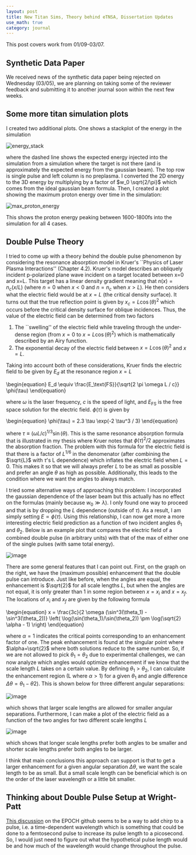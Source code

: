 ```yaml
---
layout: post
title: New Titan Sims, Theory behind eTNSA, Dissertation Updates
use_math: true
category: journal
---
```


This post covers work from 01/09-03/07. 

## Synthetic Data Paper

We received news of the synthetic data paper being rejected on Wednesday (03/05), we are planning on taking some of the reviewer feedback and submitting it to another journal soon within the next few weeks. 

## Some more titan simulation plots 

I created two additional plots. One shows a stackplot of the energy in the simulation 

![energy_stack](https://github.com/user-attachments/assets/826943c1-7ce5-4ed9-be63-30ceaab8fc2d)

where the dashed line shows the expected energy injected into the simulation from a simulation where the target is not there (and is approximately the expected energy from the gaussian beam). The top row is single pulse and left column is no preplasma. I converted the 2D energy to the 3D energy by multiplying by a factor of $w_0 \sqrt{2/\pi}$ which comes from the ideal gaussian beam formula. Then, I created a plot showing the maximum proton energy over time in the simulation: 

![max_proton_energy](https://github.com/user-attachments/assets/08520415-7979-4fd7-8aec-c4e8871f69db)

This shows the proton energy peaking between 1600-1800fs into the simulation for all 4 cases. 

## Double Pulse Theory
I tried to come up with a theory behind the double pulse phenomenon by considering the resonance absorption model in Kruer's ``Physics of Laser Plasma Interactions'' (Chapter 4.2). Kruer's model describes an obliquely incident p-polarized plane wave incident on a target located between x=0 and x=L. This target has a linear density gradient meaning that $n(x) = n_c (x/L)$ (where $n = 0$ when $x < 0$ and $n=n_c$ when $x > L$). He then considers what the electric field would be at $x = L$ (the critical density surface). It turns out that the true reflection point is given by $x_c = L \cos(\theta)^2$ which occurs before the critical density surface for oblique incidences. Thus, the value of the electric field can be determined from two factors

1. The ``swelling'' of the electric field while traveling through the under-dense region (from $x=0$ to $x=L \cos(\theta)^2$) which is mathematically described by an Airy function.
2. The exponential decay of the electric field between $x=L \cos(\theta)^2$ and $x=L$. 

Taking into account both of these considerations, Kruer finds the electric field to be given by $E_d$ at the resonance region $x=L$

\begin{equation}
  E_d \equiv \frac{E_\text{FS}}{\sqrt{2 \pi \omega L / c}} \phi(\tau)
\end{equation}

where $\omega$ is the laser frequency, $c$ is the speed of light, and $E_\text{FS}$ is the free space solution for the electric field. $\phi(\tau)$ is given by

\begin{equation}
\phi(\tau) = 2.3 \tau \exp(-2 \tau^3 / 3)
\end{equation}

where $\tau \equiv (\omega L / c)^{1/3} \sin(\theta)$. This is the same resonance absorption formula that is illustrated in my thesis where Kruer notes that $\phi(\tau)^2 / 2$ approximates the absorption fraction. The problem with this formula for the electric field is that there is a factor of $L^{1/6}$ in the denomenator (after combining the $\sqrt{L}$ with $\tau$'s L dependence) which inflates the electric field when $L=0$. This makes it so that we will always prefer $L$ to be as small as possible and prefer an angle $\theta$ as high as possible. Additionally, this leads to the condition where we want the angles to always match.

I tried some alternative ways of approaching this problem: I incorporated the gaussian dependence of the laser beam but this actually has no effect on the formulas (mainly because $w_0 \gg \lambda$). I only found one way to proceed and that is by dropping the $L$ dependence (outside of $\tau$). As a result, I am simply setting $E \propto \phi(\tau)$. Using this relationship, I can now get more a more interesting electric field prediction as a function of two incident angles $\theta_1$ and $\theta_2$. Below is an example plot that compares the electric field of a combined double pulse (in arbitrary units) with that of the max of either one of the single pulses (with same total energy). 

![image](https://github.com/user-attachments/assets/67a5f0ab-d8a2-4109-a8bf-1d4f60621add)

There are some general features that I can point out. First, on the graph on the right, we have the (maximum possible) enhancement that the double pulse can introduce. Just like before, when the angles are equal, the enhancement is $\sqrt{2}$ for all scale lengths $L$, but when the angles are not equal, it is only greater than 1 in some region between $x=x_i$ and $x=x_f$. The locations of $x_i$ and $x_f$ are given by the following formula

\begin{equation}
  x = \frac{3c}{2 \omega (\sin^3(\theta_1) - \sin^3(\theta_2))} \left( \log(\sin(\theta_1)/\sin(\theta_2)) \pm \log(\sqrt{2} \alpha - 1) \right)
\end{equation}

where $\alpha = 1$ indicates the critical points corresponding to an enhancement factor of one. The peak enhancement is found at the singular point where $\alpha=\sqrt{2}$ where both solutions reduce to the same number. So, if we are not allowed to pick $\theta_1 = \theta_2$ due to experimental challenges, we can now analyze which angles would optimize enhancement if we know that the scale length $L$ takes on a certain value. By defining $\theta_1 > \theta_2$, I can calculate the enhancement region (L where $\alpha > 1$) for a given $\theta_1$ and angle difference $\Delta \theta = \theta_1 - \theta2$). This is shown below for three different angular separations: 

![image](https://github.com/user-attachments/assets/4d875bed-4b7e-4c6d-8220-0c1454b88306)

which shows that larger scale lengths are allowed for smaller angular separations. Furthermore, I can make a plot of the electric field as a function of the two angles for two different scale lengths $L$

![image](https://github.com/user-attachments/assets/19aa3586-71bb-40b0-850f-61ce8ad1c401)

which shows that longer scale lengths prefer both angles to  be smaller and shorter scale lengths prefer both angles to be larger. 

I think that main conclusions this approach can support is that to get a larger enhancement for a given angular separation $\Delta \theta$, we want the scale length to be as small. But a small scale length can be beneficial which is on the order of the laser wavelength or a little bit smaller.  
## Thinking about Double Pulse Setup at Wright-Patt

[This discussion](https://github.com/Warwick-Plasma/epoch/discussions/607) on the EPOCH github seems to be a way to add chirp to a pulse, i.e. a time-dependent wavelength which is something that could be done to a femtosecond pulse to increase its pulse length to a picosecond. So, I would just need to figure out what the hypothetical pulse length would be and how much of the wavelength would change throughout the pulse.

